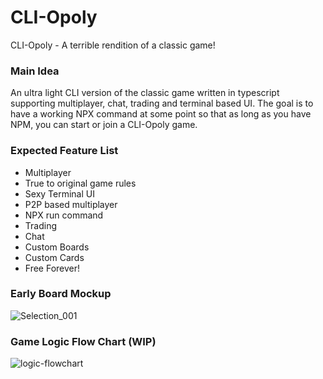 # CLI-Opoly

CLI-Opoly - A terrible rendition of a classic game!

### Main Idea
An ultra light CLI version of the classic game written in typescript supporting multiplayer, chat, trading and terminal based UI. The goal is to have a working NPX command at some point so that as long as you have NPM, you can start or join a CLI-Opoly game.

### Expected Feature List
- Multiplayer
- True to original game rules
- Sexy Terminal UI
- P2P based multiplayer
- NPX run command
- Trading
- Chat
- Custom Boards
- Custom Cards
- Free Forever!

### Early Board Mockup

![Selection_001](https://user-images.githubusercontent.com/11794877/129271164-92f26e20-7958-44b4-8917-016f4c500940.png)

### Game Logic Flow Chart (WIP)

![logic-flowchart](https://user-images.githubusercontent.com/11794877/127190313-05b37f2f-c169-4938-964f-e119840fdabd.png)



